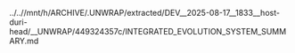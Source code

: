 ../..//mnt/h/ARCHIVE/.UNWRAP/extracted/DEV__2025-08-17__1833__host-duri-head/__UNWRAP/449324357c/INTEGRATED_EVOLUTION_SYSTEM_SUMMARY.md